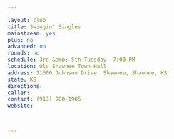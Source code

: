 ```yaml
---

layout: club
title: Swingin' Singles
mainstream: yes
plus: no
advanced: no
rounds: no
schedule: 3rd &amp; 5th Tuesday, 7:00 PM
location: Old Shawnee Town Hall
address: 11600 Johnson Drive. Shawnee, Shawnee, KS
state: KS
directions: 
caller: 
contact: (913) 980-1985
website: 



---
```



